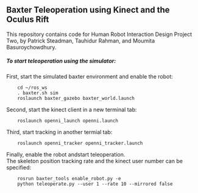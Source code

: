 ## Baxter Teleoperation using Kinect and the Oculus Rift

This repository contains code for Human Robot Interaction Design Project Two, 
by Patrick Steadman, Tauhidur Rahman, and  Moumita Basuroychowdhury.

##### To start teleoperation using the simulator:

First, start the simulated baxter environment and enable the robot:

        cd ~/ros_ws
        . baxter.sh sim
        roslaunch baxter_gazebo baxter_world.launch


Second, start the kinect client in a new terminal tab:

        roslaunch openni_launch openni.launch

Third, start tracking in another termial tab:

        roslaunch openni_tracker openni_tracker.launch

Finally, enable the robot andstart teleoperation.  
The skeleton position tracking rate and the kinect 
user number can be specified:

        rosrun baxter_tools enable_robot.py -e
        python teleoperate.py --user 1 --rate 10 --mirrored false

